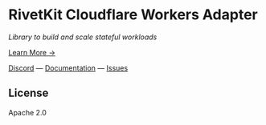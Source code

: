 # RivetKit Cloudflare Workers Adapter

_Library to build and scale stateful workloads_

[Learn More →](https://github.com/rivet-dev/rivetkit)

[Discord](https://rivet.dev/discord) — [Documentation](https://rivetkit.org) — [Issues](https://github.com/rivet-dev/rivetkit/issues)

## License

Apache 2.0
